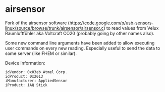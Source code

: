 # airsensor

Fork of the airsensor software (https://code.google.com/p/usb-sensors-linux/source/browse/trunk/airsensor/airsensor.c) to read values from Velux Raumluftfühler aka Voltcraft CO20 (probably going by other names also).

Some new command line arguments have been added to allow executing user commands on every new reading. Especially useful to send the data to some server (like FHEM or similar).

Device Information:

```
idVendor: 0x03eb Atmel Corp.
idProduct: 0x2013
iManufacturer: AppliedSensor
iProduct: iAQ Stick
```
